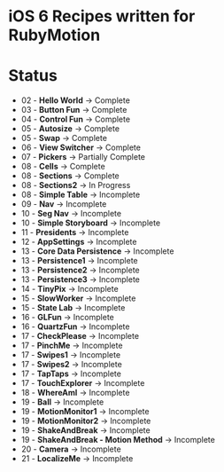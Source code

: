 # iOS 6 Recipes written for RubyMotion

# Status

 - 02 - **Hello World** -> Complete
 - 03 - **Button Fun** -> Complete
 - 04 - **Control Fun** -> Complete
 - 05 - **Autosize** -> Complete
 - 05 - **Swap** -> Complete
 - 06 - **View Switcher** -> Complete
 - 07 - **Pickers** -> Partially Complete
 - 08 - **Cells** -> Complete
 - 08 - **Sections** -> Complete
 - 08 - **Sections2** -> In Progress
 - 08 - **Simple Table** -> Incomplete
 - 09 - **Nav** -> Incomplete
 - 10 - **Seg Nav** -> Incomplete
 - 10 - **Simple Storyboard** -> Incomplete
 - 11 - **Presidents** -> Incomplete
 - 12 - **AppSettings** -> Incomplete
 - 13 - **Core Data Persistence** -> Incomplete
 - 13 - **Persistence1** -> Incomplete
 - 13 - **Persistence2** -> Incomplete
 - 13 - **Persistence3** -> Incomplete
 - 14 - **TinyPix** -> Incomplete
 - 15 - **SlowWorker** -> Incomplete
 - 15 - **State Lab** -> Incomplete
 - 16 - **GLFun** -> Incomplete
 - 16 - **QuartzFun** -> Incomplete
 - 17 - **CheckPlease** -> Incomplete
 - 17 - **PinchMe** -> Incomplete
 - 17 - **Swipes1** -> Incomplete
 - 17 - **Swipes2** -> Incomplete
 - 17 - **TapTaps** -> Incomplete
 - 17 - **TouchExplorer** -> Incomplete
 - 18 - **WhereAmI** -> Incomplete
 - 19 - **Ball** -> Incomplete
 - 19 - **MotionMonitor1** -> Incomplete
 - 19 - **MotionMonitor2** -> Incomplete
 - 19 - **ShakeAndBreak** -> Incomplete
 - 19 - **ShakeAndBreak - Motion Method** -> Incomplete
 - 20 - **Camera** -> Incomplete
 - 21 - **LocalizeMe** -> Incomplete
